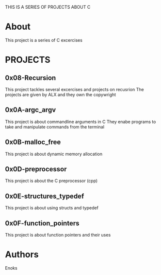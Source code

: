 THIS IS A SERIES OF PROJECTS ABOUT C
# About
This project is a series of C excercises
# PROJECTS
## 0x08-Recursion
This project tackles several excercises and projects on recusrion
The projects are given by ALX and they own the copywright
## 0x0A-argc_argv
This project is about commandline arguments in C
They enabe programs to take and manipulate commands from the terminal
## 0x0B-malloc_free
This project is about dynamic memory allocation
## 0x0D-preprocessor
This project is about the C preprocessor (cpp)
## 0x0E-structures_typedef
This project is about using structs and typedef
## 0x0F-function_pointers
This project is about function pointers and their uses
# Authors
Enoks
